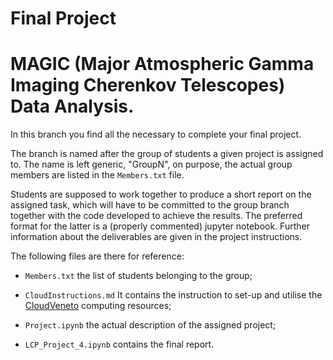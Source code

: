 # Final Project
# MAGIC (Major Atmospheric Gamma Imaging Cherenkov Telescopes) Data Analysis.

In this branch you find all the necessary to complete your final project.

The branch is named after the group of students a given project is assigned to. The name is left generic, "GroupN", on purpose, the actual group members are listed in the `Members.txt` file.

Students are supposed to work together to produce a short report on the assigned task, which will have to be committed to the group branch together with the code developed to achieve the results. The preferred format for the latter is a (properly commented) jupyter notebook. Further information about the deliverables are given in the project instructions.

The following files are there for reference:

* `Members.txt` the list of students belonging to the group;

* `CloudInstructions.md` It contains the instruction to set-up and utilise the [CloudVeneto](http://cloudveneto.it/) computing resources;

* `Project.ipynb` the actual description of the assigned project;

* `LCP_Project_4.ipynb` contains the final report.

